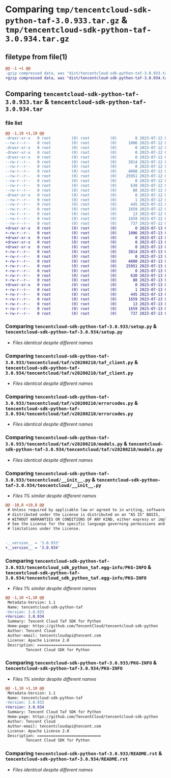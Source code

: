 # Comparing `tmp/tencentcloud-sdk-python-taf-3.0.933.tar.gz` & `tmp/tencentcloud-sdk-python-taf-3.0.934.tar.gz`

## filetype from file(1)

```diff
@@ -1 +1 @@
-gzip compressed data, was "dist/tencentcloud-sdk-python-taf-3.0.933.tar", last modified: Wed Jul 12 00:37:05 2023, max compression
+gzip compressed data, was "dist/tencentcloud-sdk-python-taf-3.0.934.tar", last modified: Thu Jul 13 00:33:07 2023, max compression
```

## Comparing `tencentcloud-sdk-python-taf-3.0.933.tar` & `tencentcloud-sdk-python-taf-3.0.934.tar`

### file list

```diff
@@ -1,19 +1,19 @@
-drwxr-xr-x   0 root         (0) root         (0)        0 2023-07-12 00:37:05.000000 tencentcloud-sdk-python-taf-3.0.933/
--rw-r--r--   0 root         (0) root         (0)     1006 2023-07-12 00:37:05.000000 tencentcloud-sdk-python-taf-3.0.933/setup.py
-drwxr-xr-x   0 root         (0) root         (0)        0 2023-07-12 00:37:05.000000 tencentcloud-sdk-python-taf-3.0.933/tencentcloud/
-drwxr-xr-x   0 root         (0) root         (0)        0 2023-07-12 00:37:05.000000 tencentcloud-sdk-python-taf-3.0.933/tencentcloud/taf/
-drwxr-xr-x   0 root         (0) root         (0)        0 2023-07-12 00:37:05.000000 tencentcloud-sdk-python-taf-3.0.933/tencentcloud/taf/v20200210/
--rw-r--r--   0 root         (0) root         (0)     3814 2023-07-12 00:37:05.000000 tencentcloud-sdk-python-taf-3.0.933/tencentcloud/taf/v20200210/taf_client.py
--rw-r--r--   0 root         (0) root         (0)        0 2023-07-12 00:37:05.000000 tencentcloud-sdk-python-taf-3.0.933/tencentcloud/taf/v20200210/__init__.py
--rw-r--r--   0 root         (0) root         (0)     4808 2023-07-12 00:37:05.000000 tencentcloud-sdk-python-taf-3.0.933/tencentcloud/taf/v20200210/errorcodes.py
--rw-r--r--   0 root         (0) root         (0)    25951 2023-07-12 00:37:05.000000 tencentcloud-sdk-python-taf-3.0.933/tencentcloud/taf/v20200210/models.py
--rw-r--r--   0 root         (0) root         (0)        0 2023-07-12 00:37:05.000000 tencentcloud-sdk-python-taf-3.0.933/tencentcloud/taf/__init__.py
--rw-r--r--   0 root         (0) root         (0)      630 2023-07-12 00:37:05.000000 tencentcloud-sdk-python-taf-3.0.933/tencentcloud/__init__.py
--rw-r--r--   0 root         (0) root         (0)       88 2023-07-12 00:37:05.000000 tencentcloud-sdk-python-taf-3.0.933/setup.cfg
-drwxr-xr-x   0 root         (0) root         (0)        0 2023-07-12 00:37:05.000000 tencentcloud-sdk-python-taf-3.0.933/tencentcloud_sdk_python_taf.egg-info/
--rw-r--r--   0 root         (0) root         (0)        1 2023-07-12 00:37:05.000000 tencentcloud-sdk-python-taf-3.0.933/tencentcloud_sdk_python_taf.egg-info/dependency_links.txt
--rw-r--r--   0 root         (0) root         (0)      445 2023-07-12 00:37:05.000000 tencentcloud-sdk-python-taf-3.0.933/tencentcloud_sdk_python_taf.egg-info/SOURCES.txt
--rw-r--r--   0 root         (0) root         (0)     1659 2023-07-12 00:37:05.000000 tencentcloud-sdk-python-taf-3.0.933/tencentcloud_sdk_python_taf.egg-info/PKG-INFO
--rw-r--r--   0 root         (0) root         (0)       13 2023-07-12 00:37:05.000000 tencentcloud-sdk-python-taf-3.0.933/tencentcloud_sdk_python_taf.egg-info/top_level.txt
--rw-r--r--   0 root         (0) root         (0)     1659 2023-07-12 00:37:05.000000 tencentcloud-sdk-python-taf-3.0.933/PKG-INFO
--rw-r--r--   0 root         (0) root         (0)      737 2023-07-12 00:37:05.000000 tencentcloud-sdk-python-taf-3.0.933/README.rst
+drwxr-xr-x   0 root         (0) root         (0)        0 2023-07-13 00:33:07.000000 tencentcloud-sdk-python-taf-3.0.934/
+-rw-r--r--   0 root         (0) root         (0)     1006 2023-07-13 00:33:06.000000 tencentcloud-sdk-python-taf-3.0.934/setup.py
+drwxr-xr-x   0 root         (0) root         (0)        0 2023-07-13 00:33:07.000000 tencentcloud-sdk-python-taf-3.0.934/tencentcloud/
+drwxr-xr-x   0 root         (0) root         (0)        0 2023-07-13 00:33:07.000000 tencentcloud-sdk-python-taf-3.0.934/tencentcloud/taf/
+drwxr-xr-x   0 root         (0) root         (0)        0 2023-07-13 00:33:07.000000 tencentcloud-sdk-python-taf-3.0.934/tencentcloud/taf/v20200210/
+-rw-r--r--   0 root         (0) root         (0)     3814 2023-07-13 00:33:06.000000 tencentcloud-sdk-python-taf-3.0.934/tencentcloud/taf/v20200210/taf_client.py
+-rw-r--r--   0 root         (0) root         (0)        0 2023-07-13 00:33:06.000000 tencentcloud-sdk-python-taf-3.0.934/tencentcloud/taf/v20200210/__init__.py
+-rw-r--r--   0 root         (0) root         (0)     4808 2023-07-13 00:33:06.000000 tencentcloud-sdk-python-taf-3.0.934/tencentcloud/taf/v20200210/errorcodes.py
+-rw-r--r--   0 root         (0) root         (0)    25951 2023-07-13 00:33:06.000000 tencentcloud-sdk-python-taf-3.0.934/tencentcloud/taf/v20200210/models.py
+-rw-r--r--   0 root         (0) root         (0)        0 2023-07-13 00:33:06.000000 tencentcloud-sdk-python-taf-3.0.934/tencentcloud/taf/__init__.py
+-rw-r--r--   0 root         (0) root         (0)      630 2023-07-13 00:33:06.000000 tencentcloud-sdk-python-taf-3.0.934/tencentcloud/__init__.py
+-rw-r--r--   0 root         (0) root         (0)       88 2023-07-13 00:33:07.000000 tencentcloud-sdk-python-taf-3.0.934/setup.cfg
+drwxr-xr-x   0 root         (0) root         (0)        0 2023-07-13 00:33:07.000000 tencentcloud-sdk-python-taf-3.0.934/tencentcloud_sdk_python_taf.egg-info/
+-rw-r--r--   0 root         (0) root         (0)        1 2023-07-13 00:33:07.000000 tencentcloud-sdk-python-taf-3.0.934/tencentcloud_sdk_python_taf.egg-info/dependency_links.txt
+-rw-r--r--   0 root         (0) root         (0)      445 2023-07-13 00:33:07.000000 tencentcloud-sdk-python-taf-3.0.934/tencentcloud_sdk_python_taf.egg-info/SOURCES.txt
+-rw-r--r--   0 root         (0) root         (0)     1659 2023-07-13 00:33:07.000000 tencentcloud-sdk-python-taf-3.0.934/tencentcloud_sdk_python_taf.egg-info/PKG-INFO
+-rw-r--r--   0 root         (0) root         (0)       13 2023-07-13 00:33:07.000000 tencentcloud-sdk-python-taf-3.0.934/tencentcloud_sdk_python_taf.egg-info/top_level.txt
+-rw-r--r--   0 root         (0) root         (0)     1659 2023-07-13 00:33:07.000000 tencentcloud-sdk-python-taf-3.0.934/PKG-INFO
+-rw-r--r--   0 root         (0) root         (0)      737 2023-07-13 00:33:06.000000 tencentcloud-sdk-python-taf-3.0.934/README.rst
```

### Comparing `tencentcloud-sdk-python-taf-3.0.933/setup.py` & `tencentcloud-sdk-python-taf-3.0.934/setup.py`

 * *Files identical despite different names*

### Comparing `tencentcloud-sdk-python-taf-3.0.933/tencentcloud/taf/v20200210/taf_client.py` & `tencentcloud-sdk-python-taf-3.0.934/tencentcloud/taf/v20200210/taf_client.py`

 * *Files identical despite different names*

### Comparing `tencentcloud-sdk-python-taf-3.0.933/tencentcloud/taf/v20200210/errorcodes.py` & `tencentcloud-sdk-python-taf-3.0.934/tencentcloud/taf/v20200210/errorcodes.py`

 * *Files identical despite different names*

### Comparing `tencentcloud-sdk-python-taf-3.0.933/tencentcloud/taf/v20200210/models.py` & `tencentcloud-sdk-python-taf-3.0.934/tencentcloud/taf/v20200210/models.py`

 * *Files identical despite different names*

### Comparing `tencentcloud-sdk-python-taf-3.0.933/tencentcloud/__init__.py` & `tencentcloud-sdk-python-taf-3.0.934/tencentcloud/__init__.py`

 * *Files 1% similar despite different names*

```diff
@@ -10,8 +10,8 @@
 # Unless required by applicable law or agreed to in writing, software
 # distributed under the License is distributed on an "AS IS" BASIS,
 # WITHOUT WARRANTIES OR CONDITIONS OF ANY KIND, either express or implied.
 # See the License for the specific language governing permissions and
 # limitations under the License.
 
 
-__version__ = '3.0.933'
+__version__ = '3.0.934'
```

### Comparing `tencentcloud-sdk-python-taf-3.0.933/tencentcloud_sdk_python_taf.egg-info/PKG-INFO` & `tencentcloud-sdk-python-taf-3.0.934/tencentcloud_sdk_python_taf.egg-info/PKG-INFO`

 * *Files 1% similar despite different names*

```diff
@@ -1,10 +1,10 @@
 Metadata-Version: 1.1
 Name: tencentcloud-sdk-python-taf
-Version: 3.0.933
+Version: 3.0.934
 Summary: Tencent Cloud Taf SDK for Python
 Home-page: https://github.com/TencentCloud/tencentcloud-sdk-python
 Author: Tencent Cloud
 Author-email: tencentcloudapi@tencent.com
 License: Apache License 2.0
 Description: ============================
         Tencent Cloud SDK for Python
```

### Comparing `tencentcloud-sdk-python-taf-3.0.933/PKG-INFO` & `tencentcloud-sdk-python-taf-3.0.934/PKG-INFO`

 * *Files 1% similar despite different names*

```diff
@@ -1,10 +1,10 @@
 Metadata-Version: 1.1
 Name: tencentcloud-sdk-python-taf
-Version: 3.0.933
+Version: 3.0.934
 Summary: Tencent Cloud Taf SDK for Python
 Home-page: https://github.com/TencentCloud/tencentcloud-sdk-python
 Author: Tencent Cloud
 Author-email: tencentcloudapi@tencent.com
 License: Apache License 2.0
 Description: ============================
         Tencent Cloud SDK for Python
```

### Comparing `tencentcloud-sdk-python-taf-3.0.933/README.rst` & `tencentcloud-sdk-python-taf-3.0.934/README.rst`

 * *Files identical despite different names*

